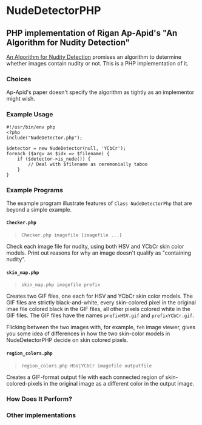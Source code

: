 # NudeDetectorPHP
## PHP implementation of Rigan Ap-Apid's "An Algorithm for Nudity Detection"

[An Algorithm for Nudity Detection](http://citeseerx.ist.psu.edu/viewdoc/download?doi=10.1.1.96.9872&rep=rep1&type=pdf)
promises an algorithm to determine whether images contain nudity or not. This is a PHP implementation of it.

### Choices

Ap-Apid's paper doesn't specify the algorithm as tightly as an implementor might wish.

### Example Usage

    #!/usr/bin/env php
    <?php
    include("NudeDetector.php");
    
    $detector = new NudeDetector(null, 'YCbCr');
    foreach ($argv as $idx => $filename) {
        if ($detector->is_nude()) { 
            // Deal with $filename as ceremonially taboo
        }
    }

### Example Programs

The example program illustrate features of `Class NudeDetectorPhp`
that are beyond a simple example.

#### `Checker.php`

> `Checker.php imagefile [imagefile ...]`

Check each image file for nudity, using both HSV and YCbCr skin color models.
Print out reasons for why an image doesn't qualify as "containing nudity".

#### `skin_map.php`

> `skin_map.php imagefile prefix`

Creates two GIF files, one each for HSV and YCbCr skin color models. The GIF
files are strictly black-and-white, every skin-colored pixel in the original
imae file colored black in the GIF files, all other pixels colored white in
the GIF files.  The GIF files have the names `prefixHSV.gif` and `prefixYCbCr.gif`.

Flicking between the two images with, for example, `feh` image viewer, gives
you some idea of differences in how the two skin-color models in
NudeDetectorPHP decide on skin colored pixels.

#### `region_colors.php`

> `region_colors.php HSV|YCbCr imagefile outputfile`

Creates a GIF-format output file with each connected region of skin-colored-pixels
in the original image as a different color in the output image.

### How Does It Perform?
### Other implementations
